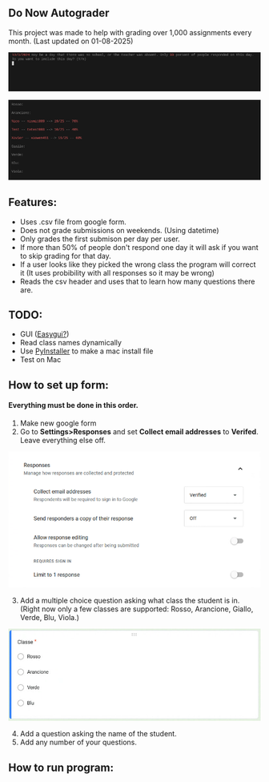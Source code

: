 ## Do Now Autograder

This project was made to help with grading over 1,000 assignments every month. (Last updated on 01-08-2025)

![Photo showing the program asking if you wat to skip a day.](./Readme%20Assets/Screenshot%202025-01-08%2010.57.12%20AM.png)

![Photo showing final grade of test file.](./Readme%20Assets/Screenshot%202025-01-08%2010.57.33%20AM.png)

## Features:

- Uses .csv file from google form.
- Does not grade submissions on weekends. (Using datetime)
- Only grades the first submison per day per user. 
- If more than 50% of people don't respond one day it will ask if you want to skip grading for that day.
- If a user looks like they picked the wrong class the program will correct it (It uses probibility with all responses so it may be wrong)
- Reads the csv header and uses that to learn how many questions there are.

## TODO:

- GUI ([Easygui?](https://easygui.sourceforge.net/))
- Read class names dynamically
- Use [PyInstaller](https://pyinstaller.org/en/stable/) to make a mac install file
- Test on Mac

## How to set up form:
#### **Everything must be done in this order.**
1. Make new google form
2. Go to **Settings>Responses** and set **Collect email addresses** to **Verifed**. Leave everything else off.

![Settings Picture.](./Readme%20Assets/Screenshot%202025-03-03%209.18.43%20AM.png)

3. Add a multiple choice question asking what class the student is in. (Right now only a few classes are supported: Rosso, Arancione, Giallo, Verde, Blu, Viola.)

![Class Name.](./Readme%20Assets/Screenshot%202025-03-03%209.23.59%20AM.png)

4. Add a question asking the name of the student.
5. Add any number of your questions.

## How to run program:
